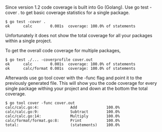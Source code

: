 Since version 1.2 code coverage is built into Go (Golang). Use go test -cover . to get basic coverage statistics for a
single package.

    $ go test -cover .
    ok      calc        0.001s  coverage: 100.0% of statements

Unfortunately it does not show the total coverage for all your packages within a single project.

To get the overall code coverage for multiple packages,

    $ go test ./... -coverprofile cover.out
    ok      calc        0.001s  coverage: 100.0% of statements
    ok      calc/format 0.001s  coverage: 100.0% of statements

Afterwards use go tool cover with the -func flag and point it to the previously generated file. This will show you the
code coverage for every single package withing your project and down at the bottom the total coverage.

    $ go tool cover -func cover.out
    calc/calc.go:4:              Add             100.0%
    calc/calc.go:9:              Subtract        100.0%
    calc/calc.go:14:             Multiply        100.0%
    calc/format/format.go:8:     Print           100.0%
    total:                       (statements)    100.0%